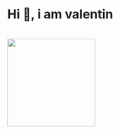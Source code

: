 
<div aling ="center">
  <h1 aling="center">Hi 👋, i am valentin<h1/>
  <img  src="https://media.giphy.com/media/scZPhLqaVOM1qG4lT9/giphy.gif"  width="200" />
</div>

<!--
**valentincerezuela04/valentincerezuela04** is a ✨ _special_ ✨ repository because its `README.md` (this file) appears on your GitHub profile.

Here are some ideas to get you started:

- 🔭 I’m currently working on ...
- 🌱 I’m currently learning ...
- 👯 I’m looking to collaborate on ...
- 🤔 I’m looking for help with ...
- 💬 Ask me about ...
- 📫 How to reach me: ...
- 😄 Pronouns: ...
- ⚡ Fun fact: ...
-->
